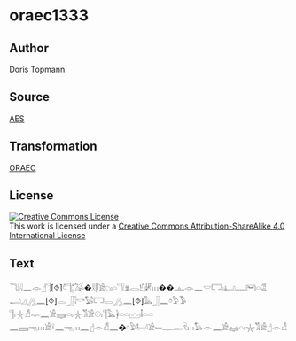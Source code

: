 # oraec1333

## Author

Doris Topmann

## Source

[AES](https://github.com/simondschweitzer/aes)

## Transformation

[ORAEC](https://oraec.github.io/)

## License

<a rel="license" href="http://creativecommons.org/licenses/by-sa/4.0/"><img alt="Creative Commons License" style="border-width:0" src="https://i.creativecommons.org/l/by-sa/4.0/88x31.png" /></a><br />This work is licensed under a <a rel="license" href="http://creativecommons.org/licenses/by-sa/4.0/">Creative Commons Attribution-ShareAlike 4.0 International License</a>

## Text

𓆓𓌃𓇋𓈖𓁹𓊨𓊹[⯑]𓏊𓊹𓉺𓅮�𓎛𓋴𓀀𓆇𓏤𓏏𓊹𓍛𓁷𓂋𓀸𓏞𓏥��𓊵𓁹𓈖𓎟𓉐𓏤𓂞𓊃𓋞𓏏𓁘<br>
𓂝𓈎𓂻𓈖[⯑]𓐛𓃀𓇋𓎡𓅄𓉐𓂋𓂻𓈖[⯑]𓅓𓃀𓈖𓏌𓅱𓅣<br>
𓊹𓏤𓇼𓀭𓁹𓈖𓀀𓈐𓏏𓏤𓇼𓀢𓀀𓇳𓏤𓊹𓅓𓋀𓏏𓏏𓈉𓄤𓏏𓏏<br>
𓈖𓈙𓁸𓏥𓀀𓍲𓈖𓁸𓏥𓈖𓊨𓁹𓀭𓈖�𓏌𓅱𓂡𓀀𓍿𓊃𓐛𓄛𓏥𓅃𓁹𓈖𓀀𓈐𓏏𓏤𓇼𓀢𓀀𓊨𓁹𓀭<br>

